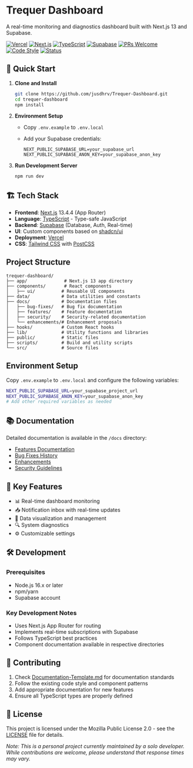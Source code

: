# Trequer Dashboard

A real-time monitoring and diagnostics dashboard built with Next.js 13 and Supabase.

[![Vercel](https://img.shields.io/badge/vercel-deployed-brightgreen.svg)](https://trequer-dashboard.vercel.app)
[![Next.js](https://img.shields.io/badge/next.js-13.4.4-black.svg)](https://nextjs.org/)
[![TypeScript](https://img.shields.io/badge/typescript-5.0.4-blue.svg)](https://www.typescriptlang.org/)
[![Supabase](https://img.shields.io/badge/supabase-managed-green.svg)](https://supabase.com/)
[![PRs Welcome](https://img.shields.io/badge/PRs-welcome-brightgreen.svg)](https://github.com/jusdhrv/Trequer-Dashboard/pulls)
[![Code Style](https://img.shields.io/badge/code_style-prettier-ff69b4.svg)](https://prettier.io/)
[![Status](https://img.shields.io/badge/status-in%20development-orange.svg)]()

## 🚀 Quick Start

1. **Clone and Install**

   ```bash
   git clone https://github.com/jusdhrv/Trequer-Dashboard.git
   cd trequer-dashboard
   npm install
   ```

2. **Environment Setup**
   - Copy `.env.example` to `.env.local`
   - Add your Supabase credentials:

     ```
     NEXT_PUBLIC_SUPABASE_URL=your_supabase_url
     NEXT_PUBLIC_SUPABASE_ANON_KEY=your_supabase_anon_key
     ```

3. **Run Development Server**

   ```bash
   npm run dev
   ```

## 🏗️ Tech Stack

- **Frontend**: [Next.js](https://nextjs.org/) 13.4.4 (App Router)
- **Language**: [TypeScript](https://www.typescriptlang.org/) - Type-safe JavaScript
- **Backend**: [Supabase](https://supabase.com/) (Database, Auth, Real-time)
- **UI**: Custom components based on [shadcn/ui](https://ui.shadcn.com/)
- **Deployment**: [Vercel](https://vercel.com/)
- **CSS**: [Tailwind CSS](https://tailwindcss.com/) with [PostCSS](https://postcss.org/)

## Project Structure

```
trequer-dashboard/
├── app/              # Next.js 13 app directory
├── components/       # React components
│   ├── ui/          # Reusable UI components
├── data/            # Data utilities and constants
├── docs/            # Documentation files
│   ├── bug-fixes/   # Bug fix documentation
│   ├── features/    # Feature documentation
│   ├── security/    # Security-related documentation
│   └── enhancements/# Enhancement proposals
├── hooks/           # Custom React hooks
├── lib/             # Utility functions and libraries
├── public/          # Static files
├── scripts/         # Build and utility scripts
└── src/             # Source files
```

## Environment Setup

Copy `.env.example` to `.env.local` and configure the following variables:

```bash
NEXT_PUBLIC_SUPABASE_URL=your_supabase_project_url
NEXT_PUBLIC_SUPABASE_ANON_KEY=your_supabase_anon_key
# Add other required variables as needed
```

## 📚 Documentation

Detailed documentation is available in the `/docs` directory:

- [Features Documentation](/docs/features/)
- [Bug Fixes History](/docs/bug-fixes/)
- [Enhancements](/docs/enhancements/)
- [Security Guidelines](/docs/security/)

## 🔑 Key Features

- 📊 Real-time dashboard monitoring
- 📥 Notification inbox with real-time updates
- 💾 Data visualization and management
- 🔍 System diagnostics
- ⚙️ Customizable settings

## 🛠️ Development

### Prerequisites

- Node.js 16.x or later
- npm/yarn
- Supabase account

### Key Development Notes

- Uses Next.js App Router for routing
- Implements real-time subscriptions with Supabase
- Follows TypeScript best practices
- Component documentation available in respective directories

## 🤝 Contributing

1. Check [Documentation-Template.md](/docs/Documentation-Template.md) for documentation standards
2. Follow the existing code style and component patterns
3. Add appropriate documentation for new features
4. Ensure all TypeScript types are properly defined

## 📝 License

This project is licensed under the Mozilla Public License 2.0 - see the [LICENSE](LICENSE) file for details.

*Note: This is a personal project currently maintained by a solo developer. While contributions are welcome, please understand that response times may vary.*
